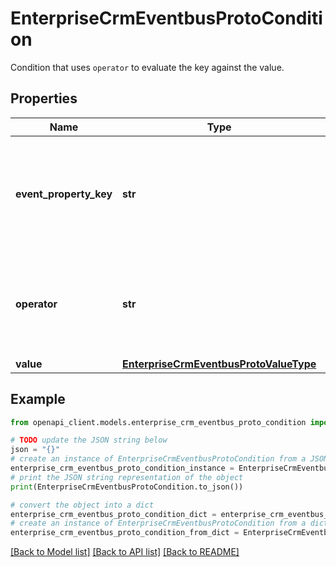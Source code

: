# EnterpriseCrmEventbusProtoCondition

Condition that uses `operator` to evaluate the key against the value.

## Properties

Name | Type | Description | Notes
------------ | ------------- | ------------- | -------------
**event_property_key** | **str** | Key that&#39;s evaluated against the &#x60;value&#x60;. Please note the data type of the runtime value associated with the key should match the data type of &#x60;value&#x60;, else an IllegalArgumentException is thrown. | [optional] 
**operator** | **str** | Operator used to evaluate the condition. Please note that an operator with an inappropriate key/value operand will result in IllegalArgumentException, e.g. CONTAINS with boolean key/value pair. | [optional] 
**value** | [**EnterpriseCrmEventbusProtoValueType**](EnterpriseCrmEventbusProtoValueType.md) |  | [optional] 

## Example

```python
from openapi_client.models.enterprise_crm_eventbus_proto_condition import EnterpriseCrmEventbusProtoCondition

# TODO update the JSON string below
json = "{}"
# create an instance of EnterpriseCrmEventbusProtoCondition from a JSON string
enterprise_crm_eventbus_proto_condition_instance = EnterpriseCrmEventbusProtoCondition.from_json(json)
# print the JSON string representation of the object
print(EnterpriseCrmEventbusProtoCondition.to_json())

# convert the object into a dict
enterprise_crm_eventbus_proto_condition_dict = enterprise_crm_eventbus_proto_condition_instance.to_dict()
# create an instance of EnterpriseCrmEventbusProtoCondition from a dict
enterprise_crm_eventbus_proto_condition_from_dict = EnterpriseCrmEventbusProtoCondition.from_dict(enterprise_crm_eventbus_proto_condition_dict)
```
[[Back to Model list]](../README.md#documentation-for-models) [[Back to API list]](../README.md#documentation-for-api-endpoints) [[Back to README]](../README.md)


